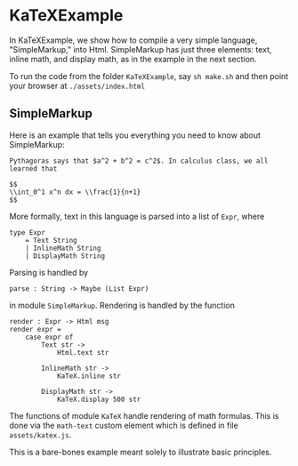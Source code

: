 
# KaTeXExample

In KaTeXExample, we show how to compile 
a very simple language, "SimpleMarkup," 
into Html.  SimpleMarkup has just three elements: text, inline
math, and display math, as in the example in the next section.

To run the code from the folder `KaTeXExample`, 
say `sh make.sh` and then point your browser at 
`./assets/index.html`

## SimpleMarkup

Here is an example that tells you everything you 
need to know about SimpleMarkup:

```text
Pythagoras says that $a^2 + b^2 = c^2$. In calculus class, we all learned that

$$
\\int_0^1 x^n dx = \\frac{1}{n+1}
$$
```

More formally, text in this language is parsed into
a list of `Expr`, where

```text
type Expr
    = Text String
    | InlineMath String
    | DisplayMath String
```

Parsing is handled by 

```text
parse : String -> Maybe (List Expr)
```

in module `SimpleMarkup`.  Rendering is handled by the function

```text
render : Expr -> Html msg
render expr =
    case expr of
        Text str ->
            Html.text str

        InlineMath str ->
            KaTeX.inline str

        DisplayMath str ->
            KaTeX.display 500 str
```

The functions of module `KaTeX` handle rendering of 
math formulas.  This is done via the `math-text` custom element
which is defined in file `assets/katex.js`.

This is a bare-bones example meant solely to illustrate
basic principles.